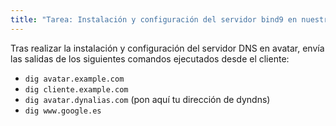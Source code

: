 ```yaml
---
title: "Tarea: Instalación y configuración del servidor bind9 en nuestra red local"
---
```


Tras realizar la instalación y configuración del servidor DNS en avatar, envía las salidas de los siguientes comandos ejecutados desde el cliente:
* `dig avatar.example.com`
* `dig cliente.example.com`
* `dig avatar.dynalias.com` (pon aquí tu dirección de dyndns)
* `dig www.google.es`
